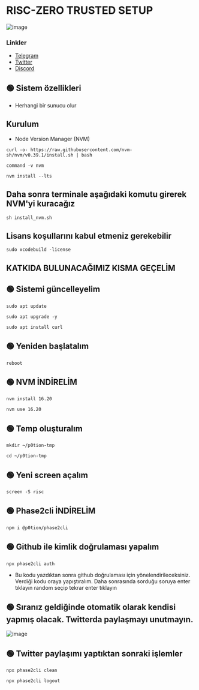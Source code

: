 # RISC-ZERO TRUSTED SETUP

![image](https://i.hizliresim.com/atsj0mj.png)



### Linkler
 * [Telegram](https://t.me/emir111)
 * [Twitter](https://twitter.com/emiirfeyza)
 * [Discord](https://discord.gg/zkarther)


## 🟢 Sistem özellikleri

- Herhangi bir sunucu olur

## Kurulum
* Node Version Manager (NVM)

```
curl -o- https://raw.githubusercontent.com/nvm-sh/nvm/v0.39.1/install.sh | bash
```

```
command -v nvm
```

```
nvm install --lts
```

## Daha sonra terminale aşağıdaki komutu girerek NVM'yi kuracağız

```
sh install_nvm.sh
```

## Lisans koşullarını kabul etmeniz gerekebilir

```
sudo xcodebuild -license
```


## KATKIDA BULUNACAĞIMIZ KISMA GEÇELİM


## 🟢 Sistemi güncelleyelim

```
sudo apt update
```

```
sudo apt upgrade -y
```

```
sudo apt install curl
```

## 🟢 Yeniden başlatalım

```
reboot
```


## 🟢 NVM İNDİRELİM

```
nvm install 16.20
```

```
nvm use 16.20
```

## 🟢 Temp oluşturalım

```
mkdir ~/p0tion-tmp
```

```
cd ~/p0tion-tmp
```

## 🟢 Yeni screen açalım

```
screen -S risc
```


## 🟢 Phase2cli İNDİRELİM

```
npm i @p0tion/phase2cli
```


## 🟢 Github ile kimlik doğrulaması yapalım

```
npx phase2cli auth
```

* Bu kodu yazdıktan sonra github doğrulaması için yönelendirileceksiniz. Verdiği kodu oraya yapıştıralım. Daha sonrasında sorduğu soruya enter tıklayın random seçip tekrar enter tıklayın

## 🟢 Sıranız geldiğinde otomatik olarak kendisi yapmış olacak. Twitterda paylaşmayı unutmayın.

![image](https://i.hizliresim.com/smgw5pz.png)

## 🟢 Twitter paylaşımı yaptıktan sonraki işlemler

```
npx phase2cli clean
```

```
npx phase2cli logout
```

